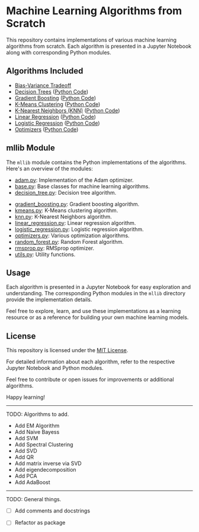 # Machine Learning Algorithms from Scratch

This repository contains implementations of various machine learning algorithms from scratch. Each algorithm is presented in a Jupyter Notebook along with corresponding Python modules.

## Algorithms Included

- [Bias-Variance Tradeoff](Bias_Variance_Tradeoff.ipynb)
- [Decision Trees](Decision_Trees.ipynb) ([Python Code](mllib/decision_tree.py))
- [Gradient Boosting](Gradient_Boosting.ipynb) ([Python Code](mllib/gradient_boosting.py))
- [K-Means Clustering](KMeans.ipynb) ([Python Code](mllib/kmeans.py))
- [K-Nearest Neighbors (KNN)](KNN.ipynb) ([Python Code](mllib/knn.py))
- [Linear Regression](Linear_Regression.ipynb) ([Python Code](mllib/linear_regression.py))
- [Logistic Regression](Logistic_Regression.ipynb) ([Python Code](mllib/logistic_regression.py))
- [Optimizers](Optimizers.ipynb) ([Python Code](mllib/optimizers.py))

## mllib Module

The `mllib` module contains the Python implementations of the algorithms. Here's an overview of the modules:

- [adam.py](mllib/adam.py): Implementation of the Adam optimizer.
- [base.py](mllib/base.py): Base classes for machine learning algorithms.
- [decision_tree.py](mllib/decision_tree.py): Decision tree algorithm.
<!--- - [gmm.py](mllib/gmm.py): Gaussian Mixture Model implementation. -->
- [gradient_boosting.py](mllib/gradient_boosting.py): Gradient boosting algorithm.
- [kmeans.py](mllib/kmeans.py): K-Means clustering algorithm.
- [knn.py](mllib/knn.py): K-Nearest Neighbors algorithm.
- [linear_regression.py](mllib/linear_regression.py): Linear regression algorithm.
- [logistic_regression.py](mllib/logistic_regression.py): Logistic regression algorithm.
- [optimizers.py](mllib/optimizers.py): Various optimization algorithms.
- [random_forest.py](mllib/random_forest.py): Random Forest algorithm.
- [rmsprop.py](mllib/rmsprop.py): RMSprop optimizer.
- [utils.py](mllib/utils.py): Utility functions.

## Usage

Each algorithm is presented in a Jupyter Notebook for easy exploration and understanding. The corresponding Python modules in the `mllib` directory provide the implementation details.

Feel free to explore, learn, and use these implementations as a learning resource or as a reference for building your own machine learning models.

## License

This repository is licensed under the [MIT License](LICENSE).

For detailed information about each algorithm, refer to the respective Jupyter Notebook and Python modules.

Feel free to contribute or open issues for improvements or additional algorithms.

Happy learning!

---

TODO: Algorithms to add.
- Add EM Algorithm
- Add Naive Bayess
- Add SVM
- Add Spectral Clustering
- Add SVD
- Add QR
- Add matrix inverse via SVD
- Add eigendecomposition
- Add PCA 
- Add AdaBoost 


---
TODO: General things.

- [ ] Add comments and docstrings  
- [ ] Refactor as package


